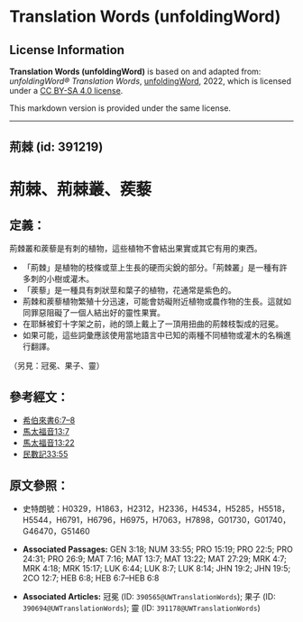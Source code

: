 # Translation Words (unfoldingWord)

## License Information

**Translation Words (unfoldingWord)** is based on and adapted from: _unfoldingWord® Translation Words_, [unfoldingWord](https://unfoldingword.org/utw), 2022, which is licensed under a [CC BY-SA 4.0 license](https://creativecommons.org/licenses/by-sa/4.0/legalcode.en).

This markdown version is provided under the same license.



--------------------------------

## 荊棘 (id: 391219)

荊棘、荊棘叢、蒺藜
=========

定義：
---

荊棘叢和蒺藜是有刺的植物，這些植物不會結出果實或其它有用的東西。

* 「荊棘」是植物的枝條或莖上生長的硬而尖銳的部分。「荊棘叢」是一種有許多刺的小樹或灌木。
* 「蒺藜」是一種具有刺狀莖和葉子的植物，花通常是紫色的。
* 荊棘和蒺藜植物繁殖十分迅速，可能會妨礙附近植物或農作物的生長。這就如同罪惡阻礙了一個人結出好的靈性果實。
* 在耶穌被釘十字架之前，祂的頭上戴上了一頂用扭曲的荊棘枝製成的冠冕。
* 如果可能，這些詞彙應該使用當地語言中已知的兩種不同植物或灌木的名稱進行翻譯。

（另見：冠冕、果子、靈）

參考經文：
-----

* [希伯來書6:7–8](https://ref.ly/Heb6:7-Heb6:8)
* [馬太福音13:7](https://ref.ly/Matt13:7)
* [馬太福音13:22](https://ref.ly/Matt13:22)
* [民數記33:55](https://ref.ly/Num33:55)

原文參照：
-----

* 史特朗號：H0329，H1863，H2312，H2336，H4534，H5285，H5518，H5544，H6791，H6796，H6975，H7063，H7898，G01730，G01740，G46470，G51460

* **Associated Passages:** GEN 3:18; NUM 33:55; PRO 15:19; PRO 22:5; PRO 24:31; PRO 26:9; MAT 7:16; MAT 13:7; MAT 13:22; MAT 27:29; MRK 4:7; MRK 4:18; MRK 15:17; LUK 6:44; LUK 8:7; LUK 8:14; JHN 19:2; JHN 19:5; 2CO 12:7; HEB 6:8; HEB 6:7–HEB 6:8
* **Associated Articles:** 冠冕 (ID: `390565@UWTranslationWords`); 果子 (ID: `390694@UWTranslationWords`); 靈 (ID: `391178@UWTranslationWords`)

